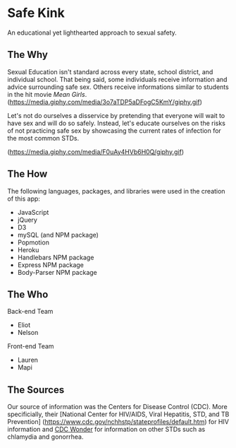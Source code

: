 # Safe Kink
An educational yet lighthearted approach to sexual safety.

## The Why
Sexual Education isn't standard across every state, school district, and individual school. That being said, some individuals receive information and advice surrounding safe sex. Others receive informations similar to students in the hit movie *Mean Girls*. (https://media.giphy.com/media/3o7aTDP5aDFogC5KmY/giphy.gif)

Let's not do ourselves a disservice by pretending that everyone will wait to have sex and will do so safely. Instead, let's educate ourselves on the risks of not practicing safe sex by showcasing the current rates of infection for the most common STDs.

(https://media.giphy.com/media/F0uAy4HVb6H0Q/giphy.gif)

## The How
The following languages, packages, and libraries were used in the creation of this app:
* JavaScript
* jQuery
* D3
* mySQL (and NPM package)
* Popmotion
* Heroku
* Handlebars NPM package
* Express NPM package
* Body-Parser NPM package

## The Who
Back-end Team
* Eliot
* Nelson

Front-end Team
* Lauren
* Mapi

## The Sources
Our source of information was the Centers for Disease Control (CDC). More specificially, their [National Center for HIV/AIDS, Viral Hepatitis, STD, and TB Prevention] 
(https://www.cdc.gov/nchhstp/stateprofiles/default.htm) for HIV information and [CDC Wonder](https://wonder.cdc.gov/std-race-age.html) for information on other STDs such as chlamydia and gonorrhea.
